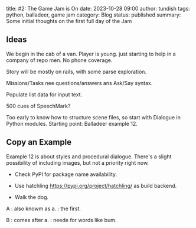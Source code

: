 title: #2: The Game Jam is On
date: 2023-10-28 09:00
author: tundish
tags: python, balladeer, game jam
category: Blog
status: published
summary: Some initial thoughts on the first full day of the Jam

Ideas
-----

We begin in the cab of a van. Player is young. just starting to help in a company of repo men.
No phone coverage.

Story will be mostly on rails, with some parse exploration.

Missions/Tasks nee questions/answers ans Ask/Say syntax.

Populate list data for input text.

500 cues of SpeechMark?

Too early to know how to structure scene files, so start with Dialogue in Python modules.
Starting point: Balladeer example 12.

Copy an Example
---------------

Example 12 is about styles and procedural dialogue.
There's a slight possibility of including images, but not a priority right now.


* Check PyPI for package name availability.
* Use hatchling  https://pypi.org/project/hatchling/ as build backend.

* Walk the dog.

A
: also knowm as a.
: the first.

B
: comes after a.
: neede for words like bum.
